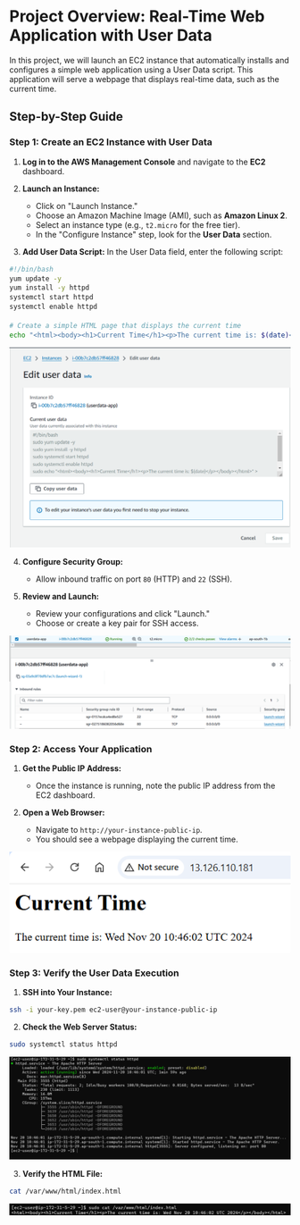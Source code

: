 # Project Overview: Real-Time Web Application with User Data

In this project, we will launch an EC2 instance that automatically installs and configures a simple web application
using a User Data script. This application will serve a webpage that displays real-time data, such as the current time.

## Step-by-Step Guide

### Step 1: Create an EC2 Instance with User Data

1. **Log in to the AWS Management Console** and navigate to the **EC2** dashboard.

2. **Launch an Instance:**
   - Click on "Launch Instance."
   - Choose an Amazon Machine Image (AMI), such as **Amazon Linux 2**.
   - Select an instance type (e.g., `t2.micro` for the free tier).
   - In the "Configure Instance" step, look for the **User Data** section.

3. **Add User Data Script:**
   In the User Data field, enter the following script:

```bash
#!/bin/bash
yum update -y
yum install -y httpd
systemctl start httpd
systemctl enable httpd

# Create a simple HTML page that displays the current time
echo "<html><body><h1>Current Time</h1><p>The current time is: $(date)</p></body></html>" > /var/www/html/index.html
```
![preview](images/task53.png)

4. **Configure Security Group:**
   - Allow inbound traffic on port `80` (HTTP) and `22` (SSH).

5. **Review and Launch:**
   - Review your configurations and click "Launch."
   - Choose or create a key pair for SSH access.

![preview](images/task57.png)

### Step 2: Access Your Application

1. **Get the Public IP Address:**
   - Once the instance is running, note the public IP address from the EC2 dashboard.

2. **Open a Web Browser:**
   - Navigate to `http://your-instance-public-ip`.
   - You should see a webpage displaying the current time.

![preview](images/task56.png)

### Step 3: Verify the User Data Execution

1. **SSH into Your Instance:**
```bash
ssh -i your-key.pem ec2-user@your-instance-public-ip
```

2. **Check the Web Server Status:**
```bash
sudo systemctl status httpd
```

![preview](images/task54.png)

3. **Verify the HTML File:**
```bash
cat /var/www/html/index.html
```

![preview](images/task55.png)
